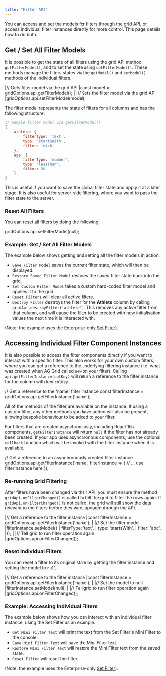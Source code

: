 ```yaml
---
title: "Filter API"
---
```


You can access and set the models for filters through the grid API, or access individual filter instances directly for more control. This page details how to do both.

## Get / Set All Filter Models

It is possible to get the state of all filters using the grid API method `getFilterModel()`, and to set the state using
`setFilterModel()`. These methods manage the filters states via the `getModel()` and `setModel()` methods of the
individual filters.

<api-documentation source='grid-api/api.json' section='filter' names='["getFilterModel", "setFilterModel"]'></api-documentation>

<snippet>
|// Gets filter model via the grid API
|const model = gridOptions.api.getFilterModel();
|
|// Sets the filter model via the grid API
|gridOptions.api.setFilterModel(model);
</snippet>

The filter model represents the state of filters for all columns and has the following structure:

```js
// Sample filter model via getFilterModel()
{
    athlete: {
        filterType: 'text',
        type: 'startsWith',
        filter: 'mich'
    },
    age: {
        filterType: 'number',
        type: 'lessThan',
        filter: 30
    }
}
```

This is useful if you want to save the global filter state and apply it at a later stage. It is also useful for server-side filtering, where you want to pass the filter state to the server.

### Reset All Filters

You can reset all filters by doing the following:

<snippet>
gridOptions.api.setFilterModel(null);
</snippet>

### Example: Get / Set All Filter Models

The example below shows getting and setting all the filter models in action.

- `Save Filter Model` saves the current filter state, which will then be displayed.
- `Restore Saved Filter Model` restores the saved filter state back into the grid.
- `Set Custom Filter Model` takes a custom hard-coded filter model and applies it to the grid.
- `Reset Filters` will clear all active filters.
- `Destroy Filter` destroys the filter for the **Athlete** column by calling `gridApi.destroyFilter('athlete')`. This removes any active filter from that column, and will cause the filter to be created with new initialisation values the next time it is interacted with.

(Note: the example uses the Enterprise-only [Set Filter](/filter-set/)).

<grid-example title='Filter Model' name='filter-model' type='generated' options='{ "enterprise": true, "exampleHeight": 587, "modules": ["clientside", "menu", "filterpanel", "columnpanel", "setfilter"] }'></grid-example>

## Accessing Individual Filter Component Instances

It is also possible to access the filter components directly if you want to interact with a specific filter. This also works for your own custom filters, where you can get a reference to the underlying filtering instance (i.e. what was created when AG Grid called `new` on your filter). Calling `api.getFilterInstance(colKey)` will return a reference to the filter instance for the column with key `colKey`.

<api-documentation source='grid-api/api.json' section='filter' names='["getFilterInstance"]'></api-documentation>

<snippet>
// Get a reference to the 'name' filter instance
const filterInstance = gridOptions.api.getFilterInstance('name');
</snippet>

All of the methods of the filter are available on the instance. If using a custom filter, any other methods you have added will also be present, allowing bespoke behaviour to be added to your filter.

For filters that are created asynchronously, including React 16+ components, `getFilterInstance` will return `null` if the filter has not already been created. If your app uses asynchronous components, use the optional `callback` function which will be invoked with the filter instance when it is available.

<snippet>
// Get a reference to an asynchronously created filter instance
gridOptions.api.getFilterInstance('name', filterInstance => {
    // ... use filterInstance here
});
</snippet>

### Re-running Grid Filtering

After filters have been changed via their API, you must ensure the method `gridApi.onFilterChanged()` is called to tell the grid to filter the rows again. If `gridApi.onFilterChanged()` is not called, the grid will still show the data relevant to the filters before they were updated through the API.

<snippet>
|// Get a reference to the filter instance
|const filterInstance = gridOptions.api.getFilterInstance('name');
|
|// Set the filter model
|filterInstance.setModel({
|    filterType: 'text',
|    type: 'startsWith',
|    filter: 'abc',
|});
|
|// Tell grid to run filter operation again
|gridOptions.api.onFilterChanged();
</snippet>

### Reset Individual Filters

You can reset a filter to its original state by getting the filter instance and setting the model to `null`.

<snippet>
|// Get a reference to the filter instance
|const filterInstance = gridOptions.api.getFilterInstance('name');
|
|// Set the model to null
|filterInstance.setModel(null);
|
|// Tell grid to run filter operation again
|gridOptions.api.onFilterChanged();
</snippet>

### Example: Accessing Individual Filters

The example below shows how you can interact with an individual filter instance, using the Set Filter as an example.

- `Get Mini Filter Text` will print the text from the Set Filter's Mini Filter to the console.
- `Save Mini Filter Text` will save the Mini Filter text.
- `Restore Mini Filter Text` will restore the Mini Filter text from the saved state.
- `Reset Filter` will reset the filter.

(Note: the example uses the Enterprise-only [Set Filter](/filter-set/)).

<grid-example title='Accessing Individual Filters' name='filter-api' type='generated' options='{ "enterprise": true, "exampleHeight": 624, "modules": ["clientside", "setfilter", "menu", "columnpanel"] }'></grid-example>

